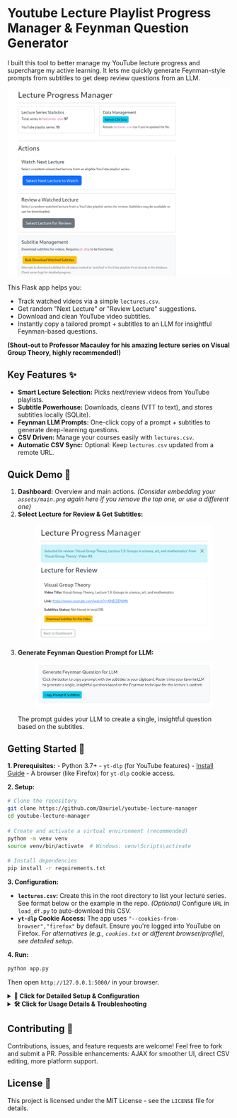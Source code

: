 # Youtube Lecture Playlist Progress Manager & Feynman Question Generator

I built this tool to better manage my YouTube lecture progress and supercharge my active learning. It lets me quickly generate Feynman-style prompts from subtitles to get deep review questions from an LLM.


<p align="center">
  <img src="assets/main.png" alt="Main Dashboard View" width="600"/>
</p>

This Flask app helps you:
- Track watched videos via a simple `lectures.csv`.
- Get random "Next Lecture" or "Review Lecture" suggestions.
- Download and clean YouTube video subtitles.
- Instantly copy a tailored prompt + subtitles to an LLM for insightful Feynman-based questions.

**(Shout-out to Professor Macauley for his amazing lecture series on Visual Group Theory, highly recommended!)**

## Key Features ✨

*   **Smart Lecture Selection:** Picks next/review videos from YouTube playlists.
*   **Subtitle Powerhouse:** Downloads, cleans (VTT to text), and stores subtitles locally (SQLite).
*   **Feynman LLM Prompts:** One-click copy of a prompt + subtitles to generate deep-learning questions.
*   **CSV Driven:** Manage your courses easily with `lectures.csv`.
*   **Automatic CSV Sync:** Optional: Keep `lectures.csv` updated from a remote URL.

## Quick Demo 🚀

1.  **Dashboard:** Overview and main actions.
    *(Consider embedding your `assets/main.png` again here if you remove the top one, or use a different one)*
2.  **Select Lecture for Review & Get Subtitles:**
    <p align="center"><img src="assets/review_lecture.png" alt="Lecture Display for Review" width="400"/></p>
3.  **Generate Feynman Question Prompt for LLM:**
    <p align="center"><img src="assets/create_feynman.png" alt="Copying Feynman Prompt to Clipboard" width="400"/></p>
    The prompt guides your LLM to create a single, insightful question based on the subtitles.

## Getting Started 🏁

**1. Prerequisites:**
    - Python 3.7+
    - `yt-dlp` (for YouTube features) - [Install Guide](https://github.com/yt-dlp/yt-dlp#installation)
    - A browser (like Firefox) for `yt-dlp` cookie access.

**2. Setup:**
   ```bash
   # Clone the repository
   git clone https://github.com/Dauriel/youtube-lecture-manager
   cd youtube-lecture-manager

   # Create and activate a virtual environment (recommended)
   python -m venv venv
   source venv/bin/activate  # Windows: venv\Scripts\activate

   # Install dependencies
   pip install -r requirements.txt
   ```

**3. Configuration:**
   - **`lectures.csv`:** Create this in the root directory to list your lecture series. See format below or the example in the repo.
     *(Optional)* Configure `URL` in `load_df.py` to auto-download this CSV.
   - **`yt-dlp` Cookie Access:**
     The app uses `"--cookies-from-browser","firefox"` by default. Ensure you're logged into YouTube on Firefox.
     *For alternatives (e.g., `cookies.txt` or different browser/profile), see detailed setup.*

**4. Run:**
   ```bash
   python app.py
   ```
   Then open `http://127.0.0.1:5000/` in your browser.

<details>
<summary><strong>📄 Click for Detailed Setup & Configuration</strong></summary>

---

### `lectures.csv` Format

Your `lectures.csv` should have at least these columns:
-   `Lecture Series`: Name of the series.
-   `Current`: Number of videos watched.
-   `Total`: Total videos in the series.
-   `Playlist URL`: Full YouTube playlist URL.

Example:
```csv
Lecture Series,Current,Total,Playlist URL
Advanced Quantum Physics,0,35,https://www.youtube.com/playlist?list=PLxxxxxxxxx
```

### `load_df.py` Configuration (Automatic CSV Download)

If you want `lectures.csv` to be downloaded from a URL (e.g., a published Google Sheet):
1.  Open `load_df.py`.
2.  Set the `URL` variable: `URL = "YOUR_DIRECT_CSV_DOWNLOAD_LINK_HERE"`

### `yt-dlp` Cookie Access Details

`yt-dlp` needs YouTube cookies for full access (e.g., private/age-restricted content).
The default is `"--cookies-from-browser","firefox"` in `lecture_manager_core.py`.

-   **Firefox Profile:** If not using the default/most recent Firefox profile, you might need to specify the path: `"--cookies-from-browser", "firefox:/path/to/your/firefox/profile"`.
-   **Using `cookies.txt` (Alternative):**
    1.  Use a browser extension (e.g., "Get cookies.txt LOCALLY") to export YouTube cookies as `cookies.txt` to the project root.
    2.  In `lecture_manager_core.py`, change `"--cookies-from-browser","firefox",` to `"--cookies", "cookies.txt",` in `get_playlist_videos_yt_dlp` and `download_subtitles_yt_dlp`.

### Database
The `lecture_subtitles.db` (SQLite) is created automatically.

---
</details>

<details>
<summary><strong>🛠️ Click for Usage Details & Troubleshooting</strong></summary>

---

### How to Use

-   **Dashboard:** Main navigation.
-   **Refresh CSV Data:** Reloads/re-downloads `lectures.csv`.
-   **Select Next Lecture to Watch:** Get a new unwatched video suggestion.
-   **Select Lecture for Review:** Get a random watched video. Download subtitles if needed.
-   **Copy Prompt & Subtitles:** If subtitles are shown, click to copy the Feynman prompt + text for your LLM.
-   **Bulk Download Watched Subtitles:** Downloads subtitles for all 'watched' videos.

### Customizing the LLM Prompt
The default Feynman prompt is in `templates/lecture_display.html` (in the `<textarea>`). Modify it to change LLM instructions.

### Troubleshooting Common Issues

-   **`yt-dlp` not found/working:**
    -   Ensure `yt-dlp` is installed and in your system's PATH.
    -   Verify `YT_DLP_PATH` in `lecture_manager_core.py`.
-   **Subtitle download failures:**
    -   Check `yt-dlp` cookie setup (Firefox login, profile, or `cookies.txt`).
    -   The video might not have English subtitles.
    -   Update `yt-dlp`: `yt-dlp -U`.
    -   Check Flask console logs for `yt-dlp` errors.
-   **CSV errors:**
    -   Ensure `lectures.csv` exists (or `load_df.py` is set up) and has correct format/columns.

---
</details>

## Contributing 🤝

Contributions, issues, and feature requests are welcome! Feel free to fork and submit a PR.
Possible enhancements: AJAX for smoother UI, direct CSV editing, more platform support.

## License 📜

This project is licensed under the MIT License - see the `LICENSE` file for details.
